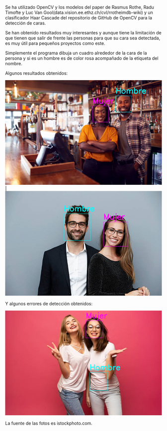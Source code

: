 Se ha utilizado OpenCV y los modelos del paper de Rasmus Rothe, Radu Timofte y Luc Van Gool(data.vision.ee.ethz.ch/cvl/rrotheimdb-wiki) y un clasificador Haar Cascade del repositorio de GitHub de OpenCV para la detección de caras.


Se han obtenido resultados muy interesantes y aunque tiene la limitación de que tienen que salir de frente las personas para que su cara sea detectada, es muy útil para pequeños proyectos como este.


Simplemente el programa dibuja un cuadro alrededor de la cara de la persona y si es un hombre es de color rosa acompañado de la etiqueta del nombre.

Algunos resultados obtenidos:

![Imagen1](https://github.com/cascajo3/EurobotOpenCV/blob/main/GenderDetectorOpenCV/imagenguardada.png) | ![Imagen2](https://github.com/cascajo3/EurobotOpenCV/blob/main/GenderDetectorOpenCV/imagenguardada2.png)


Y algunos errores de detección obtenidos:

![Imagen3](https://github.com/cascajo3/EurobotOpenCV/blob/main/GenderDetectorOpenCV/imagenguardada4.png)


La fuente de las fotos es istockphoto.com.